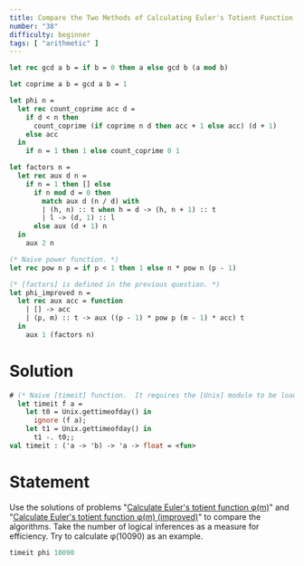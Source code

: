 ```yaml
---
title: Compare the Two Methods of Calculating Euler's Totient Function
number: "38"
difficulty: beginner
tags: [ "arithmetic" ]
---
```



```ocaml
let rec gcd a b = if b = 0 then a else gcd b (a mod b)

let coprime a b = gcd a b = 1

let phi n =
  let rec count_coprime acc d =
    if d < n then
      count_coprime (if coprime n d then acc + 1 else acc) (d + 1)
    else acc
  in
    if n = 1 then 1 else count_coprime 0 1

let factors n =
  let rec aux d n =
    if n = 1 then [] else
      if n mod d = 0 then
        match aux d (n / d) with
        | (h, n) :: t when h = d -> (h, n + 1) :: t
        | l -> (d, 1) :: l
      else aux (d + 1) n
  in
    aux 2 n

(* Naive power function. *)
let rec pow n p = if p < 1 then 1 else n * pow n (p - 1)

(* [factors] is defined in the previous question. *)
let phi_improved n =
  let rec aux acc = function
    | [] -> acc
    | (p, m) :: t -> aux ((p - 1) * pow p (m - 1) * acc) t
  in
    aux 1 (factors n)
```

# Solution

```ocaml
# (* Naive [timeit] function.  It requires the [Unix] module to be loaded. *)
  let timeit f a =
    let t0 = Unix.gettimeofday() in
      ignore (f a);
    let t1 = Unix.gettimeofday() in
      t1 -. t0;;
val timeit : ('a -> 'b) -> 'a -> float = <fun>
```

# Statement

Use the solutions of problems 
"[Calculate Euler&#39;s totient function φ(m)](#34)" and
"[Calculate Euler&#39;s totient function φ(m) (improved)](#37)"
to compare the algorithms. Take the number of logical inferences as a measure for efficiency. Try to calculate φ(10090) as an example.

```ocaml
timeit phi 10090
```
